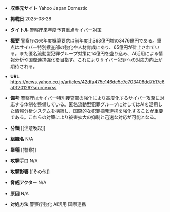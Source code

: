 - **収集元サイト**
Yahoo Japan Domestic

- **掲載日**
2025-08-28

- **タイトル**
警察庁来年度予算重点サイバー対策

- **概要**
警察庁の来年度概算要求は前年度比363億円増の3476億円である。重点はサイバー特別捜査部の強化や人材育成にあり、65億円が計上されている。また匿名流動型犯罪グループ対策に14億円を盛り込み、AI活用による情報分析や国際連携強化を目指す。これによりサイバー犯罪への対応力向上が期待される。

- **URL**
https://news.yahoo.co.jp/articles/42dfa475e146de5c7c703408dd7b17c6a0f20129?source=rss

- **備考**
警察庁はサイバー特別捜査部の強化により高度化するサイバー攻撃に対応する体制を整備している。匿名流動型犯罪グループに対してはAIを活用した情報分析システムを構築し、国際的な犯罪摘発連携を強化することが重要である。これらの対策により被害拡大の抑制と迅速な対応が可能となる。

- **分類**
[[注意喚起]]

- **組織名**
N/A

- **業種**
[[警察]]

- **攻撃手口**
N/A

- **攻撃影響**
[[その他]]

- **脅威アクター**
N/A

- **原因**
N/A

- **対処方法**
警察庁強化 AI活用 国際連携
